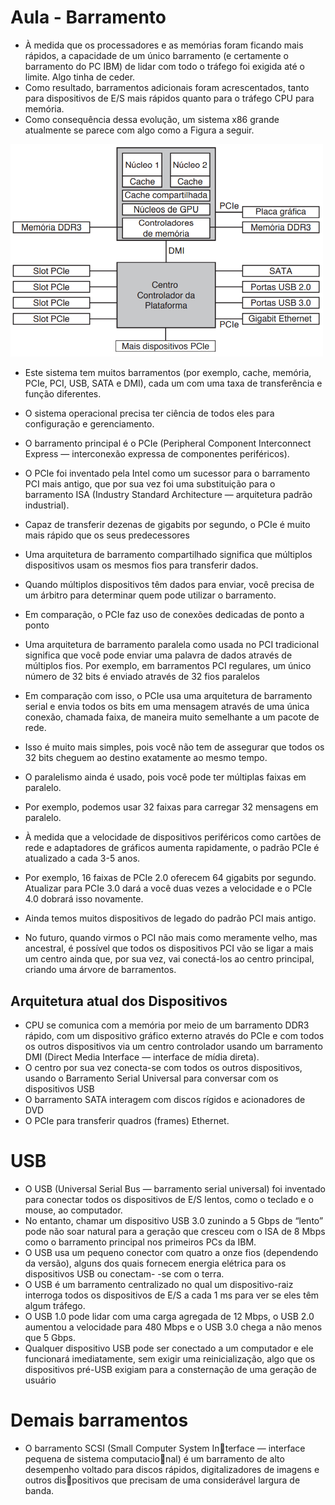 # Aula - Barramento

* À medida que os processadores e as memórias foram ficando mais rápidos, a capacidade de um único barramento (e certamente o barramento do PC IBM) de lidar com todo o tráfego foi exigida até o limite. Algo tinha de ceder.
* Como resultado, barramentos adicionais foram acrescentados, tanto para dispositivos de E/S mais rápidos quanto para o tráfego CPU para memória.
* Como consequência dessa evolução, um sistema x86 grande atualmente se parece com algo como a Figura a seguir.

<img src="imgs/barramento1.png" width="500px">

* Este sistema tem muitos barramentos (por exemplo, cache, memória, PCIe, PCI, USB, SATA e DMI), cada um com uma taxa de transferência e função diferentes.
* O sistema operacional precisa ter ciência de todos eles para configuração e gerenciamento.
* O barramento principal é o PCIe (Peripheral Component Interconnect Express — interconexão expressa de componentes periféricos).
* O PCIe foi inventado pela Intel como um sucessor para o barramento PCI mais antigo, que por sua vez foi uma substituição para o barramento ISA (Industry Standard Architecture — arquitetura padrão industrial).
* Capaz de transferir dezenas de gigabits por segundo, o PCIe é muito mais rápido que os seus predecessores

* Uma arquitetura de barramento compartilhado significa que múltiplos dispositivos usam os mesmos fios para transferir dados.
* Quando múltiplos dispositivos têm dados para enviar, você precisa de um árbitro para determinar quem pode utilizar o barramento.
* Em comparação, o PCIe faz uso de conexões dedicadas de ponto a ponto
* Uma arquitetura de barramento paralela como usada no PCI tradicional significa que você pode enviar uma palavra de dados através de múltiplos fios. Por exemplo, em barramentos PCI regulares, um único número de 32 bits é enviado através de 32 fios paralelos

* Em comparação com isso, o PCIe usa uma arquitetura de barramento serial e envia todos os bits em uma mensagem através de uma única conexão, chamada faixa, de maneira muito semelhante a um pacote de rede.
* Isso é muito mais simples, pois você não tem de assegurar que todos os 32 bits cheguem ao destino exatamente ao mesmo tempo.
* O paralelismo ainda é usado, pois você pode ter múltiplas faixas em paralelo.
* Por exemplo, podemos usar 32 faixas para carregar 32 mensagens em paralelo.
* À medida que a velocidade de dispositivos periféricos como cartões de rede e adaptadores de gráficos aumenta rapidamente, o padrão PCIe é atualizado a cada 3-5 anos.
* Por exemplo, 16 faixas de PCIe 2.0 oferecem 64 gigabits por segundo. Atualizar para PCIe 3.0 dará a você duas vezes a velocidade e o PCIe 4.0 dobrará isso novamente.

* Ainda temos muitos dispositivos de legado do padrão PCI mais antigo.
* No futuro, quando virmos o PCI não mais como meramente velho, mas ancestral, é possível que todos os dispositivos PCI vão se ligar a mais um centro ainda que, por sua vez, vai conectá-los ao centro principal, criando uma árvore de barramentos.

## Arquitetura atual dos Dispositivos

* CPU se comunica com a memória por meio de um barramento DDR3 rápido, com um dispositivo gráfico externo através do PCIe e com todos os outros dispositivos via um centro controlador usando um barramento DMI (Direct Media Interface — interface de mídia direta).
* O centro por sua vez conecta-se com todos os outros dispositivos, usando o Barramento Serial Universal para conversar com os dispositivos USB
* O barramento SATA interagem com discos rígidos e acionadores de DVD
* O PCIe para transferir quadros (frames) Ethernet.

# USB

* O USB (Universal Serial Bus — barramento serial universal) foi inventado para conectar todos os dispositivos de E/S lentos, como o teclado e o mouse, ao computador.
* No entanto, chamar um dispositivo USB 3.0 zunindo a 5 Gbps de “lento” pode não soar natural para a geração que cresceu com o ISA de 8 Mbps como o barramento principal nos primeiros PCs da IBM.
*  O USB usa um pequeno conector com quatro a onze fios (dependendo da versão), alguns dos quais fornecem energia elétrica para os dispositivos USB ou conectam- -se com o terra.
* O USB é um barramento centralizado no qual um dispositivo-raiz interroga todos os dispositivos de E/S a cada 1 ms para ver se eles têm algum tráfego.
* O USB 1.0 pode lidar com uma carga agregada de 12 Mbps, o USB 2.0 aumentou a velocidade para 480 Mbps e o USB 3.0 chega a não menos que 5 Gbps.
* Qualquer dispositivo USB pode ser conectado a um computador e ele funcionará imediatamente, sem exigir uma reinicialização, algo que os dispositivos pré-USB exigiam para a consternação de uma geração de usuário

# Demais barramentos

* O barramento SCSI (Small Computer System Interface — interface pequena de sistema computacional) é um barramento de alto desempenho voltado para  discos rápidos, digitalizadores de imagens e outros dispositivos que precisam de uma considerável largura de banda.
